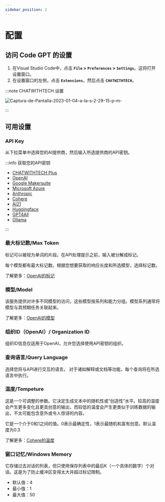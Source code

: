 ```yaml
---
sidebar_position: 2
---
```


# 配置

## 访问 Code GPT 的设置
1. 在Visual Studio Code中，点击 **`File` > `Preferences` > `Settings`**。这将打开设置窗口。
2. 在设置窗口的左侧，点击  **`Extensions`**，然后点击 **`CHATWITHTECH`**。

:::note CHATWITHTECH 设置

![Captura-de-Pantalla-2023-01-04-a-la-s-2-29-15-p-m-](https://github-production-user-asset-6210df.s3.amazonaws.com/6216945/274431737-b31ae5a8-8636-4a75-a32b-79062d0087de.png)

:::

## 可用设置

### API Key

从下拉菜单中选择您的AI提供商，然后输入所选提供商的API密钥。

:::info 获取您的API密钥

- [CHATWITHTECH Plus](/docs/tutorial-ai-providers/CHATWITHTECH_plus)
- [OpenAI](/docs/tutorial-ai-providers/openai)
- [Google Makersuite](/docs/tutorial-ai-providers/google)
- [Microsoft Azure](/docs/tutorial-ai-providers/microsoft-azure)
- [Anthropic](/docs/tutorial-ai-providers/anthropic)
- [Cohere](/docs/tutorial-ai-providers/cohere)
- [AI21](/docs/tutorial-ai-providers/ai21)
- [Huggingface](/docs/tutorial-ai-providers/huggingface)
- [GPT4All](/docs/tutorial-ai-providers/gpt4all)
- [Ollama](/docs/tutorial-ai-providers/ollama)
  
:::

### 最大标记数/Max Token
标记可以被视为单词的片段。在API处理提示之前，输入被分解成标记。

每个模型都有最大标记数。根据您想要获取的响应长度和所选模型，选择标记数。

了解更多：[OpenAI的标记](https://help.openai.com/en/articles/4936856-what-are-tokens-and-how-to-count-them)

### 模型/Model
该服务提供对许多不同模型的访问，这些模型按系列和能力分组。模型系列通常将模型与其预期任务关联起来。

了解更多：[OpenAI的模型](https://beta.openai.com/docs/models/overview)

### 组织ID（OpenAI）/ Organization ID
组织ID信息仅适用于OpenAI，允许您选择使用API密钥的组织。

### 查询语言/Query Language
选择您将与API进行交互的语言。
对于诸如解释或文档等功能，每个查询将在所选语言中执行。

### 温度/Tempeture
这是一个可调整的参数。它决定生成文本中的随机性或“创造性”水平。较高的温度会产生更多变化且更具创意的输出，而较低的温度会产生更类似于训练数据的输出，不太可能包含意外或令人惊讶的内容。

它是一个介于0和1之间的值。0表示最确定性，1表示最随机和富有创意。默认温度为0.3

了解更多：[Cohere的温度](https://docs.cohere.ai/docs/temperature)

### 窗口记忆/Windows Memory

它存储过去对话的列表，但只使用保存列表中的最后K（一个具体的数字）个对话。这是为了防止缓冲区变得太大并超过标记限制。

- 默认值：4
- 最小值：1
- 最大值：50